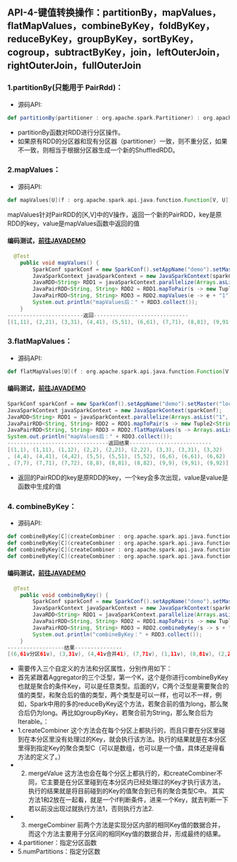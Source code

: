 ## API-4-键值转换操作：partitionBy，mapValues，flatMapValues，combineByKey，foldByKey，reduceByKey，groupByKey，sortByKey，cogroup，subtractByKey，join，leftOuterJoin，rightOuterJoin，fullOuterJoin

### 1.partitionBy(只能用于 PairRdd)：
* 源码API:
```scala
def partitionBy(partitioner : org.apache.spark.Partitioner) : org.apache.spark.api.java.JavaPairRDD[K, V] = { /* compiled code */ }
```
* partitionBy函数对RDD进行分区操作。
* 如果原有RDD的分区器和现有分区器（partitioner）一致，则不重分区，如果不一致，则相当于根据分区器生成一个新的ShuffledRDD。
### 2.mapValues：
* 源码API:
```scala
def mapValues[U](f : org.apache.spark.api.java.function.Function[V, U]) : org.apache.spark.api.java.JavaPairRDD[K, U] = { /* compiled code */ }
```
mapValues针对PairRDD的[K,V]中的V操作，返回一个新的PairRDD，key是原RDD的key，value是mapValues函数中返回的值
#### 编码测试，[前往JAVADEMO](https://github.com/lk6678979/owp-spark/blob/master/java-rdd/src/main/java/com/owp/rdddemo/MapValues.java) 
```java
  @Test
    public void mapValues() {
        SparkConf sparkConf = new SparkConf().setAppName("demo").setMaster("local").set("spark.executor.memory", "1g");
        JavaSparkContext javaSparkContext = new JavaSparkContext(sparkConf);
        JavaRDD<String> RDD1 = javaSparkContext.parallelize(Arrays.asList("1", "2", "3", "4", "5", "6", "7", "8", "9"), 3);
        JavaPairRDD<String, String> RDD2 = RDD1.mapToPair(s -> new Tuple2<String, String>(s, s));
        JavaPairRDD<String, String> RDD3 = RDD2.mapValues(e -> e + "1");
        System.out.println("mapValues后：" + RDD3.collect());
    }
------------------------返回------------------------------
[(1,11), (2,21), (3,31), (4,41), (5,51), (6,61), (7,71), (8,81), (9,91)]
```
### 3.flatMapValues：
* 源码API:
```scala
def flatMapValues[U](f : org.apache.spark.api.java.function.Function[V, java.lang.Iterable[U]]) : org.apache.spark.api.java.JavaPairRDD[K, U] = { /* compiled code */ }
```
#### 编码测试，[前往JAVADEMO](https://github.com/lk6678979/owp-spark/blob/master/java-rdd/src/main/java/com/owp/rdddemo/FlatMapValues.java) 
```java
SparkConf sparkConf = new SparkConf().setAppName("demo").setMaster("local").set("spark.executor.memory", "1g");
JavaSparkContext javaSparkContext = new JavaSparkContext(sparkConf);
JavaRDD<String> RDD1 = javaSparkContext.parallelize(Arrays.asList("1", "2", "3", "4", "5", "6", "7", "8", "9"), 3);
JavaPairRDD<String, String> RDD2 = RDD1.mapToPair(s -> new Tuple2<String, String>(s, s));
JavaPairRDD<String, String> RDD3 = RDD2.flatMapValues(s -> Arrays.asList(s, s + "1", s + 2));
System.out.println("mapValues后：" + RDD3.collect());
--------------------------------返回结果--------------------------
[(1,1), (1,11), (1,12), (2,2), (2,21), (2,22), (3,3), (3,31), (3,32)
, (4,4), (4,41), (4,42), (5,5), (5,51), (5,52), (6,6), (6,61), (6,62)
, (7,7), (7,71), (7,72), (8,8), (8,81), (8,82), (9,9), (9,91), (9,92)]
```
* 返回的PairRDD的key是原RDD的key，一个key会多次出现，value是value是函数中生成的值
### 4. combineByKey：
* 源码API:
```scala
def combineByKey[C](createCombiner : org.apache.spark.api.java.function.Function[V, C], mergeValue : org.apache.spark.api.java.function.Function2[C, V, C], mergeCombiners : org.apache.spark.api.java.function.Function2[C, C, C]) : org.apache.spark.api.java.JavaPairRDD[K, C] = { /* compiled code */ }
def combineByKey[C](createCombiner : org.apache.spark.api.java.function.Function[V, C], mergeValue : org.apache.spark.api.java.function.Function2[C, V, C], mergeCombiners : org.apache.spark.api.java.function.Function2[C, C, C], partitioner : org.apache.spark.Partitioner, mapSideCombine : scala.Boolean, serializer : org.apache.spark.serializer.Serializer) : org.apache.spark.api.java.JavaPairRDD[K, C] = { /* compiled code */ }
def combineByKey[C](createCombiner : org.apache.spark.api.java.function.Function[V, C], mergeValue : org.apache.spark.api.java.function.Function2[C, V, C], mergeCombiners : org.apache.spark.api.java.function.Function2[C, C, C], partitioner : org.apache.spark.Partitioner) : org.apache.spark.api.java.JavaPairRDD[K, C] = { /* compiled code */ }
def combineByKey[C](createCombiner : org.apache.spark.api.java.function.Function[V, C], mergeValue : org.apache.spark.api.java.function.Function2[C, V, C], mergeCombiners : org.apache.spark.api.java.function.Function2[C, C, C], numPartitions : scala.Int) : org.apache.spark.api.java.JavaPairRDD[K, C] = { /* compiled code */ }
```
#### 编码测试，[前往JAVADEMO](https://github.com/lk6678979/owp-spark/blob/master/java-rdd/src/main/java/com/owp/rdddemo/CombineByKey.java) 
```java
  @Test
    public void combineByKey() {
        SparkConf sparkConf = new SparkConf().setAppName("demo").setMaster("local").set("spark.executor.memory", "1g");
        JavaSparkContext javaSparkContext = new JavaSparkContext(sparkConf);
        JavaRDD<String> RDD1 = javaSparkContext.parallelize(Arrays.asList("1", "2", "3", "4", "4", "6", "7", "8", "6"), 3);
        JavaPairRDD<String, String> RDD2 = RDD1.mapToPair(s -> new Tuple2<String, String>(s, s + "1"));
        JavaPairRDD<String, String> RDD3 = RDD2.combineByKey(s -> s + "v", (s1, s2) -> s1 + "合并" + s2, (s1, s2) -> s1 + "分区" + s2);
        System.out.println("combineByKey：" + RDD3.collect());
    }
------------------结果---------------
[(6,61v分区61v), (3,31v), (4,41v合并41), (7,71v), (1,11v), (8,81v), (2,21v)]
```
* 需要传入三个自定义的方法和分区属性，分别作用如下：
* 首先紧跟着Aggregator的三个泛型，第一个K，这个是你进行combineByKey也就是聚合的条件Key，可以是任意类型。后面的V，C两个泛型是需要聚合的值的类型，和聚合后的值的类型，两个类型是可以一样，也可以不一样，例如，Spark中用的多的reduceByKey这个方法，若聚合前的值为long，那么聚合后仍为long。再比如groupByKey，若聚合前为String，那么聚合后为Iterable<String>。：
* 1.createCombiner
这个方法会在每个分区上都执行的，而且只要在分区里碰到在本分区里没有处理过的Key，就会执行该方法。执行的结果就是在本分区里得到指定Key的聚合类型C（可以是数组，也可以是一个值，具体还是得看方法的定义了。）
* 2. mergeValue
这方法也会在每个分区上都执行的，和createCombiner不同，它主要是在分区里碰到在本分区内已经处理过的Key才执行该方法，执行的结果就是将目前碰到的Key的值聚合到已有的聚合类型C中。
其实方法1和2放在一起看，就是一个if判断条件，进来一个Key，就去判断一下若以前没出现过就执行方法1，否则执行方法2.
* 3. mergeCombiner
前两个方法是实现分区内部的相同Key值的数据合并，而这个方法主要用于分区间的相同Key值的数据合并，形成最终的结果。
* 4.partitioner：指定分区函数
* 5.numPartitions：指定分区数
